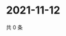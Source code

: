 # 2021-11-12

共 0 条

<!-- BEGIN WEIBO -->
<!-- 最后更新时间 Fri Nov 12 2021 21:11:33 GMT+0800 (China Standard Time) -->

<!-- END WEIBO -->
